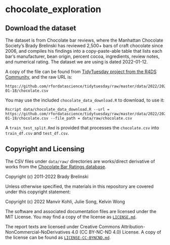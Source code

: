 # chocolate_exploration

## Download the dataset

The dataset is from Chocolate bar reviews, where the Manhattan Chocolate Society’s Brady Brelinski has reviewed 2,500+ bars of craft chocolate since 2006, and compiles his findings into a copy-paste-able table that lists each bar’s manufacturer, bean origin, percent cocoa, ingredients, review notes, and numerical rating. The dataset we are using is dated 2022-01-12.

A copy of the file can be found from [TidyTuesday project from the R4DS Community](https://github.com/rfordatascience/tidytuesday), and the raw URL is:

```
https://github.com/rfordatascience/tidytuesday/raw/master/data/2022/2022-01-18/chocolate.csv
```

You may use the included `chocolate_data_download.R` to download, to use it:

```
Rscript data/chocolate_data_download.R --url = https://github.com/rfordatascience/tidytuesday/raw/master/data/2022/2022-01-18/chocolate.csv --file_path = data/raw/chocolate.csv
```

A `train_test_split.Rmd` is provided that processes the `chocolate.csv` into `train_df.csv` and `test_df.csv`.

## Copyright and Licensing

The CSV files under `data/raw/` directories are works/direct derivative of works from the [Chocolate Bar Ratings database](http://flavorsofcacao.com/chocolate_database.html).

Copyright (c) 2011-2022 Brady Brelinski

Unless otherwise specified, the materials in this repository are covered under this copyright statement:

Copyright (c) 2022 Manvir Kohli, Julie Song, Kelvin Wong

The software and associated documentation files are licensed under the MIT License. You may find a copy of the license as [`LICENSE.md`](./LICENSE.md).

The report texts are licensed under Creative Commons Attribution-NonCommercial-NoDerivatives 4.0 (CC BY-NC-ND 4.0) License. A copy of the license can be found as [`LICENSE-CC-BYNCND.md`](./LICENSE-CC-BYNCND.md).
